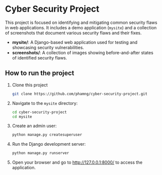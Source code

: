 # Cyber Security Project

This project is focused on identifying and mitigating common security flaws in
web applications. It includes a demo application (`mysite`) and a collection of
screenshots that document various security flaws and their fixes.

- **mysite/**: A Django-based web application used for testing and showcasing
  security vulnerabilities.
- **screenshots/**: A collection of images showing before-and-after states of
  identified security flaws.

## How to run the project

1. Clone this project

   ```bash
   git clone https://github.com/phamng/cyber-security-project.git

   ```

2. Navigate to the `mysite` directory:

   ```bash
   cd cyber-security-project
   cd mysite

   ```

3. Create an admin user:

   ```bash
   python manage.py createsuperuser

   ```

4. Run the Django development server:

   ```bash
   python manage.py runserver

   ```

5. Open your browser and go to http://127.0.0.1:8000/ to access the application.
